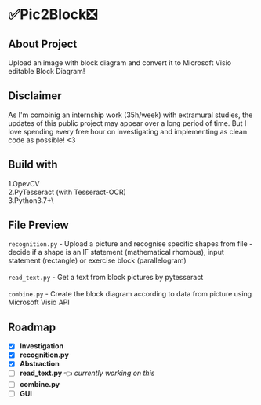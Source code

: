 # :white_check_mark:Pic2Block:negative_squared_cross_mark:

## About Project
Upload an image with block diagram and convert it to Microsoft Visio editable Block Diagram!

## Disclaimer
As I'm combinig an internship work (35h/week) with extramural studies, the updates of this public project may appear over a long period of time. But I love spending every free hour on investigating and implementing as clean code as possible! <3

## Build with
1.OpevCV\
2.PyTesseract (with Tesseract-OCR)\
3.Python3.7+\

## File Preview

 `recognition.py` - Upload a picture and recognise specific shapes from file - decide if a shape is an IF statement (mathematical rhombus), input statement (rectangle) or exercise block (parallelogram)\
 \
 `read_text.py` - Get a text from block pictures by pytesseract\
 \
 `combine.py` - Create the block diagram according to data from picture using Microsoft Visio API

## Roadmap

- [x] **Investigation** 
- [x] **recognition.py**
- [x] **Abstraction**
- [ ] **read_text.py** :point_left: *currently working on this*
- [ ] **combine.py** 
- [ ] **GUI**  
